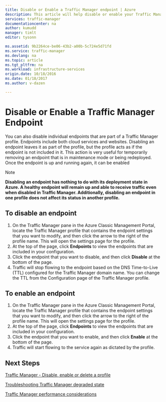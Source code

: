 ```yaml
---
title: Disable or Enable a Traffic Manager endpoint | Azure
description: This article will help disable or enable your Traffic Manager profile endpoints.
services: traffic-manager
documentationcenter: na
author: kumudd
manager: timlt
editor: tysonn

ms.assetid: 9b2264ce-be06-43b2-a00b-5c724e5d71fd
ms.service: traffic-manager
ms.devlang: na
ms.topic: article
ms.tgt_pltfrm: na
ms.workload: infrastructure-services
origin.date: 10/18/2016
ms.date: 01/18/2017
ms.author: v-dazen

---
```

<!-- repub for nofollow -->

# Disable or Enable a Traffic Manager Endpoint
You can also disable individual endpoints that are part of a Traffic Manager profile. Endpoints include both cloud services and websites. Disabling an endpoint leaves it as part of the profile, but the profile acts as if the endpoint is not included in it. This action is very useful for temporarily removing an endpoint that is in maintenance mode or being redeployed. Once the endpoint is up and running again, it can be enabled

> [!NOTE]
> **Disabling an endpoint has nothing to do with its deployment state in Azure. A healthy endpoint will remain up and able to receive traffic even when disabled in Traffic Manager. Additionally, disabling an endpoint in one profile does not affect its status in another profile.**
> 
> 

## To disable an endpoint
1. On the Traffic Manager pane in the Azure Classic Management Portal, locate the Traffic Manager profile that contains the endpoint settings that you want to modify, and then click the arrow to the right of the profile name. This will open the settings page for the profile.
2. At the top of the page, click **Endpoints** to view the endpoints that are included in your configuration.
3. Click the endpoint that you want to disable, and then click **Disable** at the bottom of the page.
4. Traffic will stop flowing to the endpoint based on the DNS Time-to-Live (TTL) configured for the Traffic Manager domain name. You can change the TTL from the Configuration page of the Traffic Manager profile.

## To enable an endpoint
1. On the Traffic Manager pane in the Azure Classic Management Portal, locate the Traffic Manager profile that contains the endpoint settings that you want to modify, and then click the arrow to the right of the profile name. This will open the settings page for the profile.
2. At the top of the page, click **Endpoints** to view the endpoints that are included in your configuration.
3. Click the endpoint that you want to enable, and then click **Enable** at the bottom of the page.
4. Traffic will start flowing to the service again as dictated by the profile.

## Next Steps
[Traffic Manager - Disable, enable or delete a profile](disable-enable-or-delete-a-profile.md)

[Troubleshooting Traffic Manager degraded state](traffic-manager-troubleshooting-degraded.md)

[Traffic Manager performance considerations](traffic-manager-performance-considerations.md)